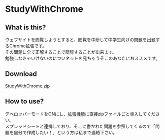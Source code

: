 # StudyWithChrome  
## What is this?  
ウェブサイトを閲覧しようとすると、閲覧を中断して中学生向けの問題を出題するChrome拡張です。  
その問題に全て正解することで閲覧することが出来ます。  
勉強しなきゃいけないのについネットを見ちゃうそこのあなたにおススメです。  
## Download  
[StudyWithChrome.zip](https://github.com/Smile-NS/StudyWithChrome/raw/master/StudyWithChrome-1.0.0.zip)  
## How to use?  
デベロッパーモードをONにし、[拡張機能](chrome://extensions/)に直接zipファイルごと導入してください。  
スプレッドシートと連携しており、そこに書かれた問題を参照してくるので「問題を自分で作成したい！」という方は私まで連絡下さい。  
